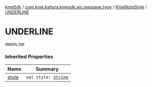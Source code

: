 [kmeSdk](../../index.md) / [com.kme.kaltura.kmesdk.ws.message.type](../index.md) / [KmeNoteStyle](index.md) / [UNDERLINE](./-u-n-d-e-r-l-i-n-e.md)

# UNDERLINE

`UNDERLINE`

### Inherited Properties

| Name | Summary |
|---|---|
| [style](style.md) | `val style: `[`String`](https://kotlinlang.org/api/latest/jvm/stdlib/kotlin/-string/index.html) |
